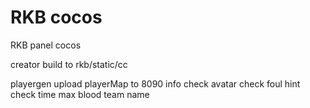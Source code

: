 # RKB cocos
RKB panel cocos

creator build to
rkb/static/cc


playergen upload playerMap to 8090
info check
avatar check
foul hint check
time 
max blood
team name
